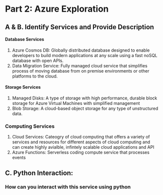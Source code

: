 # Part 2: Azure Exploration

## A & B. Identify Services and Provide Description 
#### Database Services
1. Azure Cosmos DB: Globally distributed database designed to enable developers to build modern applications at any scale using a fast noSQL database with open APIs.
2. Data Migration Service: Fully managed cloud service that simplifies process of moving database from on premise environments or other platforms to the cloud.

#### Storage Services
1. Managed Disks: A type of storage with high performance, durable block storage for Azure Virtual Machines with simplified management
2. Blob Storage: A cloud-based object storage for any type of unstructured data.

### Computing Services
1. Cloud Services: Cateogry of cloud computing that offers a variety of services and resources for different aspects of cloud computing and can create highly avialble, infintely scalable cloud applications and API
2. Azure Functions: Serverless coding compute service that processes events

## C. Python Interaction: 
### How can you interact with this service using python